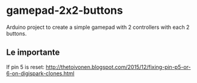 # gamepad-2x2-buttons

Arduino project to create a simple gamepad with 2 controllers with each 2 buttons.

## Le importante

If pin 5 is reset: http://thetoivonen.blogspot.com/2015/12/fixing-pin-p5-or-6-on-digispark-clones.html
